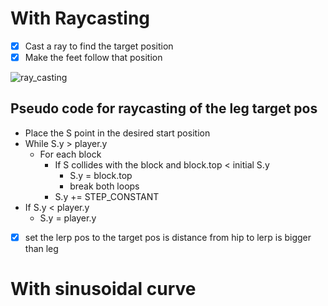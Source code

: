 # With Raycasting

- [x] Cast a ray to find the target position
- [x] Make the feet follow that position

![ray_casting](ray_casting.png)

## Pseudo code for raycasting of the leg target pos

* Place the S point in the desired start position
* While S.y > player.y
	* For each block
		* If S collides with the block and block.top < initial S.y
			* S.y = block.top
			* break both loops
		* S.y += STEP_CONSTANT
* If S.y < player.y
	* S.y = player.y

- [x] set the lerp pos to the target pos is distance from hip to lerp is bigger than leg

# With sinusoidal curve


